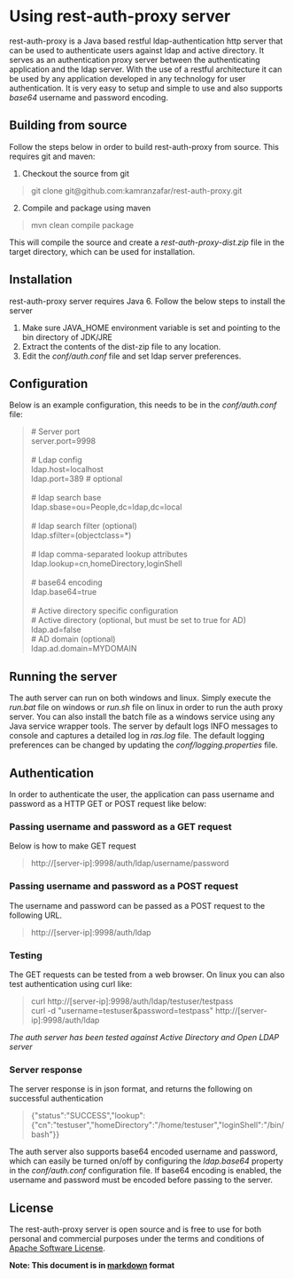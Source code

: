 Using rest-auth-proxy server
============================

rest-auth-proxy is a Java based restful ldap-authentication http server that can be used to authenticate users against ldap and
active directory. It serves as an authentication proxy server between the authenticating application and the ldap server. 
With the use of a restful architecture it can be used by any application developed in any technology for user authentication. 
It is very easy to setup and simple to use and also supports *base64* username and password encoding.

Building from source
--------------------

Follow the steps below in order to build rest-auth-proxy from source. This requires git and maven:

1. Checkout the source from git
> git clone git&#64;github.com:kamranzafar/rest-auth-proxy.git

2. Compile and package using maven
> mvn clean compile package

This will compile the source and create a *rest-auth-proxy-dist.zip* file in the target directory, which can be used for installation.

Installation
------------

rest-auth-proxy server requires Java 6. Follow the below steps to install the server

1. Make sure JAVA_HOME environment variable is set and pointing to the bin directory of JDK/JRE
2. Extract the contents of the dist-zip file to any location.
3. Edit the *conf/auth.conf* file and set ldap server preferences. 

Configuration
-------------

Below is an example configuration, this needs to be in the *conf/auth.conf* file:

> \# Server port<br />
 server.port=9998<br /><br />
 \# Ldap config<br />
 ldap.host=localhost<br />
 ldap.port=389 \# optional<br /><br />
 \# ldap search base<br />
 ldap.sbase=ou=People,dc=ldap,dc=local<br /><br />
 \# ldap search filter (optional)<br />
 ldap.sfilter=(objectclass=*)<br /><br />
 \# ldap comma-separated lookup attributes<br />
 ldap.lookup=cn,homeDirectory,loginShell<br /><br />
 \# base64 encoding<br />
 ldap.base64=true<br /><br />
 \# Active directory specific configuration<br />
 \# Active directory (optional, but must be set to true for AD)<br />
 ldap.ad=false<br />
 \# AD domain (optional)<br />
 ldap.ad.domain=MYDOMAIN

Running the server
------------------

The auth server can run on both windows and linux. Simply execute the *run.bat* file on windows or *run.sh* file on linux
in order to run the auth proxy server. You can also install the batch file as a windows service using any Java service wrapper
tools. The server by default logs INFO messages to console and captures a detailed log in *ras.log* file. The default logging 
preferences can be changed by updating the *conf/logging.properties* file.

Authentication
--------------

In order to authenticate the user, the application can pass username and password as a HTTP GET or POST request like below:

### Passing username and password as a GET request
Below is how to make GET request
> http://\[server-ip\]:9998/auth/ldap/username/password

### Passing username and password as a POST request
The username and password can be passed as a POST request to the following URL.
> http://\[server-ip\]:9998/auth/ldap

### Testing
The GET requests can be tested from a web browser. On linux you can also test authentication using curl like:

> curl http://\[server-ip\]:9998/auth/ldap/testuser/testpass<br />
> curl -d "username=testuser&password=testpass" http://\[server-ip\]:9998/auth/ldap

*The auth server has been tested against Active Directory and Open LDAP server*

### Server response
The server response is in json format, and returns the following on successful authentication
> {"status":"SUCCESS","lookup":{"cn":"testuser","homeDirectory":"/home/testuser","loginShell":"/bin/bash"}}

The auth server also supports base64 encoded username and password, which can easily be turned on/off by configuring the *ldap.base64* property
in the *conf/auth.conf* configuration file. If base64 encoding is enabled, the username and password must be encoded before passing to the server.

License
-------

The rest-auth-proxy server is open source and is free to use for both personal and commercial purposes under the terms and
conditions of [Apache Software License](http://www.apache.org/licenses/LICENSE-2.0.html "ASL 2.0").

__Note: This document is in [markdown](http://daringfireball.net/projects/markdown "Markdown") format__
